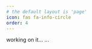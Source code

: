```yaml
---
# the default layout is 'page'
icon: fas fa-info-circle
order: 4
---
```


<!--  > Add Markdown syntax content to file `_tabs/about.md`{: .filepath } and it will show up on this page.
{: .prompt-tip } --> 

working on it... ...
